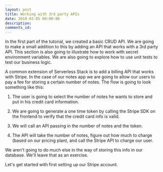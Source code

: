 ```yaml
---
layout: post
title: Working with 3rd party APIs
date: 2018-03-05 00:00:00
description:
comments_id:
---
```


In the first part of the tutorial, we created a basic CRUD API. We are going to make a small addition to this by adding an API that works with a 3rd party API. This section is also going to illustrate how to work with secret environment variables. We are also going to explore how to use unit tests to test our business logic.

A common extension of Serverless Stack is to add a billing API that works with Stripe. In the case of our notes app we are going to allow our users to pay a fee for storing a certain number of notes. The flow is going to look something like this:

1. The user is going to select the number of notes he wants to store and put in his credit card information.

2. We are going to generate a one time token by calling the Stripe SDK on the frontend to verify that the credit card info is valid.

3. We will call an API passing in the number of notes and the token.

4. The API will take the number of notes, figure out how much to charge (based on our pricing plan), and call the Stripe API to charge our user.

We aren't going to do much else in the way of storing this info in our database. We'll leave that as an exercise.

Let's get started with first setting up our Stripe account.
